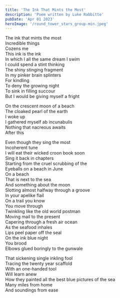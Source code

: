 ```yaml
---
title: 'The Ink That Mints the Most'
description: 'Poem written by Luke Rabbitte'
pubDate: 'Apr 01 2023'
heroImage: '/round_tower_stars_group-min.jpeg'
---
```


The ink that mints the most  
Incredible things  
Cozens me  
This ink is the ink  
In which I all the same dream I swim  
I could spend a stint thinking  
The shiny stinging fragment  
In my pinker brain splinters  
For kindling  
To deny the growing night  
To sink in filling succour  
But I would be giving myself a fright  

On the crescent moon of a beach  
The cloaked pearl of the earth  
I woke up  
I gathered myself ab incunabulis  
Nothing that nacreous awaits  
After this  

Even though they sing the most  
Incoherent tune  
I will eat their wicked croon book soon  
Sing it back in chapters  
Starting from the cruel scrubbing of the  
Eyeballs on a beach in June  
On a beach  
That is next to the sea  
And something about the moon  
Slotting almost halfway through a groove  
In your apelike flail  
On a trail you know  
You move through  
Twinkling like the old world postman  
Moving mail to the present  
Capering through a fresh air ocean  
As the seafood inhales  
Lips peel paper off the seal  
On the ink blue night  
You brood  
Elbows glued boringly to the gunwale  

That sickening single inkling fool  
Tracing the twenty year scaffold  
With an one-handed tool  
Will learn anew  
How they painted all the best blue pictures of the sea  
Many miles from home  
And soundings from ease  
